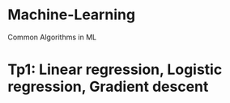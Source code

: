 # Machine-Learning
Common Algorithms in ML 

# Tp1: Linear regression, Logistic regression, Gradient descent
